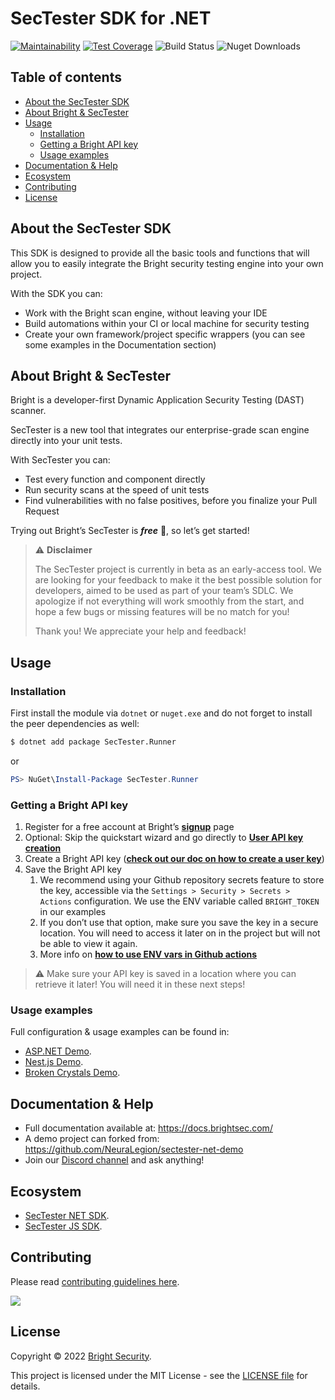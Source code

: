# SecTester SDK for .NET

[![Maintainability](https://api.codeclimate.com/v1/badges/c92a6cb490b75c55133a/maintainability)](https://codeclimate.com/github/NeuraLegion/sectester-net/maintainability)
[![Test Coverage](https://api.codeclimate.com/v1/badges/c92a6cb490b75c55133a/test_coverage)](https://codeclimate.com/github/NeuraLegion/sectester-net/test_coverage)
![Build Status](https://github.com/NeuraLegion/sectester-net/actions/workflows/coverage.yml/badge.svg?branch=master&event=push)
![Nuget Downloads](https://img.shields.io/nuget/dt/SecTester.Core)

## Table of contents

- [About the SecTester SDK](#about-the-sectester-sdk)
- [About Bright & SecTester](#about-bright--sectester)
- [Usage](#usage)
  - [Installation](#installation)
  - [Getting a Bright API key](#getting-a-bright-api-key)
  - [Usage examples](#usage-examples)
- [Documentation & Help](#documentation--help)
- [Ecosystem](#ecosystem)
- [Contributing](#contributing)
- [License](#license)

## About the SecTester SDK

This SDK is designed to provide all the basic tools and functions that will allow you to easily integrate the Bright
security testing engine into your own project.

With the SDK you can:

- Work with the Bright scan engine, without leaving your IDE
- Build automations within your CI or local machine for security testing
- Create your own framework/project specific wrappers (you can see some examples in the Documentation section)

## About Bright & SecTester

Bright is a developer-first Dynamic Application Security Testing (DAST) scanner.

SecTester is a new tool that integrates our enterprise-grade scan engine directly into your unit tests.

With SecTester you can:

- Test every function and component directly
- Run security scans at the speed of unit tests
- Find vulnerabilities with no false positives, before you finalize your Pull Request

Trying out Bright’s SecTester is _**free**_ 💸, so let’s get started!

> ⚠️ **Disclaimer**
>
> The SecTester project is currently in beta as an early-access tool. We are looking for your feedback to make it the
> best possible solution for developers, aimed to be used as part of your team’s SDLC. We apologize if not everything will
> work smoothly from the start, and hope a few bugs or missing features will be no match for you!
>
> Thank you! We appreciate your help and feedback!

## Usage

### Installation

First install the module via `dotnet` or `nuget.exe` and do not forget to install the peer dependencies as well:

```bash
$ dotnet add package SecTester.Runner
```

or

```powershell
PS> NuGet\Install-Package SecTester.Runner
```

### Getting a Bright API key

1. Register for a free account at Bright’s [**signup**](https://app.neuralegion.com/signup) page
2. Optional: Skip the quickstart wizard and go directly to [**User API key creation**](https://app.neuralegion.com/profile)
3. Create a Bright API key ([**check out our doc on how to create a user key**](https://docs.brightsec.com/docs/manage-your-personal-account#manage-your-personal-api-keys-authentication-tokens))
4. Save the Bright API key
   1. We recommend using your Github repository secrets feature to store the key, accessible via the `Settings > Security > Secrets > Actions` configuration. We use the ENV variable called `BRIGHT_TOKEN` in our examples
   2. If you don’t use that option, make sure you save the key in a secure location. You will need to access it later on in the project but will not be able to view it again.
   3. More info on [**how to use ENV vars in Github actions**](https://docs.github.com/en/actions/learn-github-actions/environment-variables)

> ⚠️ Make sure your API key is saved in a location where you can retrieve it later! You will need it in these next steps!

### Usage examples

Full configuration & usage examples can be found in:

- [ASP.NET Demo](https://github.com/NeuraLegion/sectester-net-demo).
- [Nest.js Demo](https://github.com/NeuraLegion/sectester-js-demo).
- [Broken Crystals Demo](https://github.com/NeuraLegion/sectester-js-demo-broken-crystals).

## Documentation & Help

- Full documentation available at: https://docs.brightsec.com/
- A demo project can forked from: https://github.com/NeuraLegion/sectester-net-demo
- Join our [Discord channel](https://discord.gg/jy9BB7twtG) and ask anything!

## Ecosystem

- [SecTester NET SDK](https://github.com/NeuraLegion/sectester-net).
- [SecTester JS SDK](https://github.com/NeuraLegion/sectester-js).

## Contributing

Please read [contributing guidelines here](./CONTRIBUTING.md).

<a href="https://github.com/NeuraLegion/sectester-net/graphs/contributors">
  <img src="https://contrib.rocks/image?repo=NeuraLegion/sectester-net" />
</a>

## License

Copyright © 2022 [Bright Security](https://brightsec.com/).

This project is licensed under the MIT License - see the [LICENSE file](LICENSE) for details.
